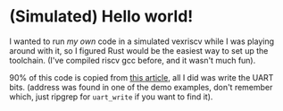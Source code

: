 # (Simulated) Hello world!

I wanted to run *my own* code in a simulated vexriscv while I was playing around with it,
so I figured Rust would be the easiest way to set up the toolchain. (I've compiled riscv gcc
before, and it wasn't much fun).

90% of this code is copied from [this article](https://craigjb.com/2020/01/22/ecp5/), all I did
was write the UART bits. (address was found in one of the demo examples, don't remember which,
just ripgrep for `uart_write` if you want to find it).

